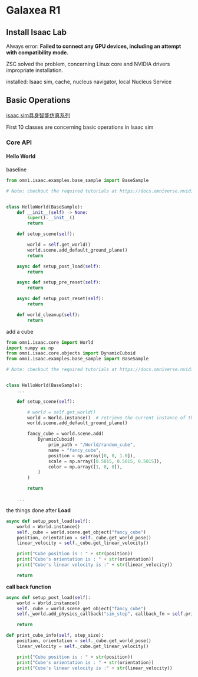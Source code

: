 # Galaxea R1  

## Install Isaac Lab
Always error: **Failed to connect any GPU devices, including an attempt with compatibility mode.**  

ZSC solved the problem, concerning Linux core and NVIDIA drivers impropriate installation.  

installed: Isaac sim, cache, nucleus navigator, local Nucleus Service  

## Basic Operations  
[isaac sim具身智能仿真系列](https://www.bilibili.com/video/BV1TZ421g7xy?spm_id_from=333.788.videopod.sections&vd_source=14ad5ada89d0491ad8ab06103ead6ad6)  

First 10 classes are concerning basic operations in Isaac sim  

### Core API  
#### Hello World

baseline  
~~~py
from omni.isaac.examples.base_sample import BaseSample

# Note: checkout the required tutorials at https://docs.omniverse.nvidia.com/app_isaacsim/app_isaacsim/overview.html


class HelloWorld(BaseSample):
    def __init__(self) -> None:
        super().__init__()
        return

    def setup_scene(self):

        world = self.get_world()
        world.scene.add_default_ground_plane()
        return

    async def setup_post_load(self):
        return

    async def setup_pre_reset(self):
        return

    async def setup_post_reset(self):
        return

    def world_cleanup(self):
        return

~~~

add a cube  
~~~py
from omni.isaac.core import World
import numpy as np
from omni.isaac.core.objects import DynamicCuboid
from omni.isaac.examples.base_sample import BaseSample

# Note: checkout the required tutorials at https://docs.omniverse.nvidia.com/app_isaacsim/app_isaacsim/overview.html


class HelloWorld(BaseSample):
    ...

    def setup_scene(self):

        # world = self.get_world()
        world = World.instance()  # retrieve the current instance of the World across files and extension
        world.scene.add_default_ground_plane()

        fancy_cube = world.scene.add(
            DynamicCuboid(
                prim_path = "/World/random_cube",
                name = "fancy_cube",
                position = np.array([0, 0, 1.0]),
                scale = np.array([0.5015, 0.5015, 0.5015]),
                color = np.array([1, 0, 0]),
            )
        )

        return

    ...
~~~

the things done after **Load**  
~~~py
async def setup_post_load(self):
    world = World.instance()
    self._cube = world.scene.get_object("fancy_cube")
    position, orientation = self._cube.get_world_pose()
    linear_velocity = self._cube.get_linear_velocity()

    print("Cube position is : " + str(position))
    print("Cube's orientation is : " + str(orientation))
    print("Cube's linear velocity is :" + str(linear_velocity))

    return
~~~

**call back function**  
~~~py
async def setup_post_load(self):
    world = World.instance()
    self._cube = world.scene.get_object("fancy_cube")
    self._world.add_physics_callback("sim_step", callback_fn = self.print_cube_info)  # will be called before each physics step

    return

def print_cube_info(self, step_size):
    position, orientation = self._cube.get_world_pose()
    linear_velocity = self._cube.get_linear_velocity()

    print("Cube position is : " + str(position))
    print("Cube's orientation is : " + str(orientation))
    print("Cube's linear velocity is :" + str(linear_velocity))
~~~

